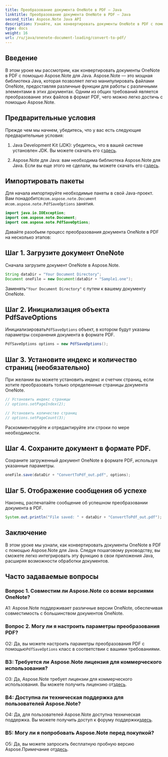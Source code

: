 ```yaml
---
title: Преобразование документа OneNote в PDF — Java
linktitle: Преобразование документа OneNote в PDF — Java
second_title: Aspose.Note Java API
description: Узнайте, как конвертировать документы OneNote в PDF с помощью Aspose.Note для Java. Расширьте свои возможности обработки документов с помощью этого пошагового руководства.
type: docs
weight: 16
url: /ru/java/onenote-document-loading/convert-to-pdf/
---
```

## Введение

В этом уроке мы рассмотрим, как конвертировать документы OneNote в PDF с помощью Aspose.Note для Java. Aspose.Note — это мощная библиотека Java, которая позволяет легко манипулировать файлами OneNote, предоставляя различные функции для работы с различными элементами в этих документах. Одним из общих требований является преобразование этих файлов в формат PDF, чего можно легко достичь с помощью Aspose.Note.

## Предварительные условия

Прежде чем мы начнем, убедитесь, что у вас есть следующие предварительные условия:

1.  Java Development Kit (JDK): убедитесь, что в вашей системе установлен JDK. Вы можете скачать его с[здесь](https://www.oracle.com/java/technologies/javase-jdk15-downloads.html).

2.  Aspose.Note для Java: вам необходима библиотека Aspose.Note для Java. Если вы еще этого не сделали, вы можете скачать его с[здесь](https://releases.aspose.com/note/java/).

## Импортировать пакеты

Для начала импортируйте необходимые пакеты в свой Java-проект. Вам понадобится`com.aspose.note.Document` и`com.aspose.note.PdfSaveOptions` занятия.

```java
import java.io.IOException;
import com.aspose.note.Document;
import com.aspose.note.PdfSaveOptions;
```

Давайте разобьем процесс преобразования документа OneNote в PDF на несколько этапов:

## Шаг 1. Загрузите документ OneNote

Сначала загрузите документ OneNote в Aspose.Note.

```java
String dataDir = "Your Document Directory";
Document oneFile = new Document(dataDir + "Sample1.one");
```

 Заменять`"Your Document Directory"` с путем к вашему документу OneNote.

## Шаг 2. Инициализация объекта PdfSaveOptions

 Инициализировать`PdfSaveOptions` объект, в котором будут указаны параметры сохранения документа в формате PDF.

```java
PdfSaveOptions options = new PdfSaveOptions();
```

## Шаг 3. Установите индекс и количество страниц (необязательно)

При желании вы можете установить индекс и счетчик страниц, если хотите преобразовать только определенные страницы документа OneNote.

```java
// Установить индекс страницы
// options.setPageIndex(2);

// Установить количество страниц
// options.setPageCount(3);
```

Раскомментируйте и отредактируйте эти строки по мере необходимости.

## Шаг 4. Сохраните документ в формате PDF.

Сохраните загруженный документ OneNote в формате PDF, используя указанные параметры.

```java
oneFile.save(dataDir + "ConvertToPdf_out.pdf", options);
```

## Шаг 5. Отображение сообщения об успехе

Наконец, распечатайте сообщение об успешном преобразовании документа в PDF.

```java
System.out.println("File saved: " + dataDir + "ConvertToPdf_out.pdf");
```

## Заключение

В этом уроке мы узнали, как конвертировать документы OneNote в PDF с помощью Aspose.Note для Java. Следуя пошаговому руководству, вы сможете легко интегрировать эту функцию в свои приложения Java, расширяя возможности обработки документов.

## Часто задаваемые вопросы

### Вопрос 1. Совместим ли Aspose.Note со всеми версиями OneNote?

A1: Aspose.Note поддерживает различные версии OneNote, обеспечивая совместимость с большинством документов OneNote.

### Вопрос 2. Могу ли я настроить параметры преобразования PDF?

 О2: Да, вы можете настроить параметры преобразования PDF с помощью`PdfSaveOptions` класс в соответствии с вашими требованиями.

### В3: Требуется ли Aspose.Note лицензия для коммерческого использования?

 О3: Да, Aspose.Note требует лицензии для коммерческого использования. Вы можете получить лицензию от[здесь](https://purchase.aspose.com/buy).

### В4: Доступна ли техническая поддержка для пользователей Aspose.Note?

 О4: Да, для пользователей Aspose.Note доступна техническая поддержка. Вы можете получить доступ к форуму поддержки[здесь](https://forum.aspose.com/c/note/28).

### В5: Могу ли я попробовать Aspose.Note перед покупкой?

О5: Да, вы можете запросить бесплатную пробную версию Aspose.Примечание от[здесь](https://releases.aspose.com/).